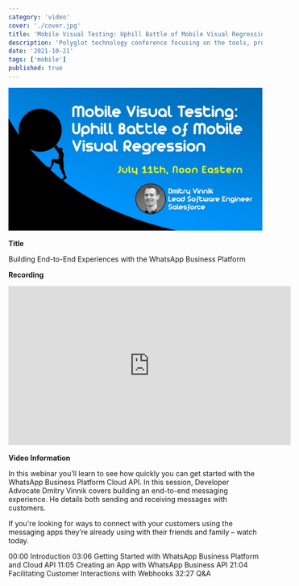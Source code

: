 ```yaml
---
category: 'video'
cover: './cover.jpg'
title: 'Mobile Visual Testing: Uphill Battle of Mobile Visual Regression'
description: 'Polyglot technology conference focusing on the tools, processes and people making open source possible.'
date: '2021-10-21'
tags: ['mobile']
published: true
---
```

![cover](./cover.jpg)


**Title**

Building End-to-End Experiences with the WhatsApp Business Platform

**Recording**

<iframe width="560" height="315" src="https://www.youtube.com/embed/KP6_BUw3i0U" title="YouTube video player" frameborder="0" allow="accelerometer; autoplay; clipboard-write; encrypted-media; gyroscope; picture-in-picture" allowfullscreen></iframe>

<br>

**Video Information**

In this webinar you’ll learn to see how quickly you can get started with the WhatsApp Business Platform Cloud API. In this session, Developer Advocate Dmitry Vinnik covers building an end-to-end messaging experience. He details both sending and receiving messages with customers. 

If you're looking for ways to connect with your customers using the messaging apps they’re already using with their friends and family – watch today.

00:00 Introduction
03:06 Getting Started with WhatsApp Business Platform and Cloud API
11:05 Creating an App with WhatsApp Business API
21:04 Facilitating Customer Interactions with Webhooks
32:27 Q&A
